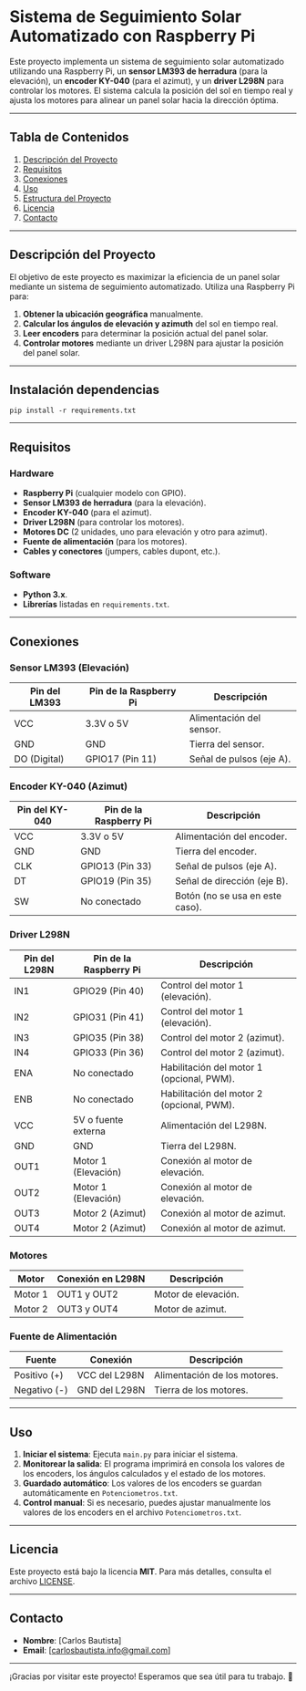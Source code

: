 # Sistema de Seguimiento Solar Automatizado con Raspberry Pi

Este proyecto implementa un sistema de seguimiento solar automatizado utilizando una Raspberry Pi, un **sensor LM393 de herradura** (para la elevación), un **encoder KY-040** (para el azimut), y un **driver L298N** para controlar los motores. El sistema calcula la posición del sol en tiempo real y ajusta los motores para alinear un panel solar hacia la dirección óptima.

---

## Tabla de Contenidos

1. [Descripción del Proyecto](#descripción-del-proyecto)
2. [Requisitos](#requisitos)
3. [Conexiones](#conexiones)
4. [Uso](#uso)
5. [Estructura del Proyecto](#estructura-del-proyecto)
6. [Licencia](#licencia)
7. [Contacto](#contacto)

---

## Descripción del Proyecto

El objetivo de este proyecto es maximizar la eficiencia de un panel solar mediante un sistema de seguimiento automatizado. Utiliza una Raspberry Pi para:

1. **Obtener la ubicación geográfica** manualmente.
2. **Calcular los ángulos de elevación y azimuth** del sol en tiempo real.
3. **Leer encoders** para determinar la posición actual del panel solar.
4. **Controlar motores** mediante un driver L298N para ajustar la posición del panel solar.

---

## Instalación dependencias 

```
pip install -r requirements.txt
```
---

## Requisitos

### Hardware
- **Raspberry Pi** (cualquier modelo con GPIO).
- **Sensor LM393 de herradura** (para la elevación).
- **Encoder KY-040** (para el azimut).
- **Driver L298N** (para controlar los motores).
- **Motores DC** (2 unidades, uno para elevación y otro para azimut).
- **Fuente de alimentación** (para los motores).
- **Cables y conectores** (jumpers, cables dupont, etc.).

### Software
- **Python 3.x**.
- **Librerías** listadas en `requirements.txt`.

---

## Conexiones

### Sensor LM393 (Elevación)

| Pin del LM393 | Pin de la Raspberry Pi | Descripción                     |
|---------------|------------------------|---------------------------------|
| VCC           | 3.3V o 5V             | Alimentación del sensor.        |
| GND           | GND                   | Tierra del sensor.              |
| DO (Digital)  | GPIO17 (Pin 11)       | Señal de pulsos (eje A).        |

### Encoder KY-040 (Azimut)

| Pin del KY-040 | Pin de la Raspberry Pi | Descripción                     |
|----------------|------------------------|---------------------------------|
| VCC            | 3.3V o 5V             | Alimentación del encoder.       |
| GND            | GND                   | Tierra del encoder.             |
| CLK            | GPIO13 (Pin 33)       | Señal de pulsos (eje A).        |
| DT             | GPIO19 (Pin 35)       | Señal de dirección (eje B).     |
| SW             | No conectado          | Botón (no se usa en este caso). |

### Driver L298N

| Pin del L298N | Pin de la Raspberry Pi | Descripción                     |
|---------------|------------------------|---------------------------------|
| IN1           | GPIO29 (Pin 40)        | Control del motor 1 (elevación).|
| IN2           | GPIO31 (Pin 41)        | Control del motor 1 (elevación).|
| IN3           | GPIO35 (Pin 38)        | Control del motor 2 (azimut).   |
| IN4           | GPIO33 (Pin 36)        | Control del motor 2 (azimut).   |
| ENA           | No conectado           | Habilitación del motor 1 (opcional, PWM). |
| ENB           | No conectado           | Habilitación del motor 2 (opcional, PWM). |
| VCC           | 5V o fuente externa    | Alimentación del L298N.         |
| GND           | GND                   | Tierra del L298N.               |
| OUT1          | Motor 1 (Elevación)    | Conexión al motor de elevación. |
| OUT2          | Motor 1 (Elevación)    | Conexión al motor de elevación. |
| OUT3          | Motor 2 (Azimut)       | Conexión al motor de azimut.    |
| OUT4          | Motor 2 (Azimut)       | Conexión al motor de azimut.    |

### Motores

| Motor          | Conexión en L298N | Descripción                     |
|----------------|-------------------|---------------------------------|
| Motor 1        | OUT1 y OUT2       | Motor de elevación.             |
| Motor 2        | OUT3 y OUT4       | Motor de azimut.                |

### Fuente de Alimentación

| Fuente         | Conexión            | Descripción                     |
|----------------|---------------------|---------------------------------|
| Positivo (+)   | VCC del L298N       | Alimentación de los motores.    |
| Negativo (-)   | GND del L298N       | Tierra de los motores.          |

---

## Uso

1. **Iniciar el sistema**: Ejecuta `main.py` para iniciar el sistema.
2. **Monitorear la salida**: El programa imprimirá en consola los valores de los encoders, los ángulos calculados y el estado de los motores.
3. **Guardado automático**: Los valores de los encoders se guardan automáticamente en `Potenciometros.txt`.
4. **Control manual**: Si es necesario, puedes ajustar manualmente los valores de los encoders en el archivo `Potenciometros.txt`.

---

## Licencia

Este proyecto está bajo la licencia **MIT**. Para más detalles, consulta el archivo [LICENSE](LICENSE).

---

## Contacto

- **Nombre**: [Carlos Bautista]
- **Email**: [carlosbautista.info@gmail.com]

---

¡Gracias por visitar este proyecto! Esperamos que sea útil para tu trabajo. 🚀
